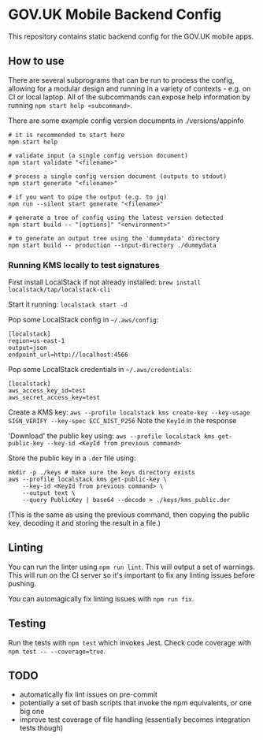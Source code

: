 # GOV.UK Mobile Backend Config
This repository contains static backend config for the GOV.UK mobile apps.

## How to use
There are several subprograms that can be run to process the config, allowing for a modular design and running in a variety of contexts - e.g. on CI or local laptop. All of the subcommands can expose help information by running `npm start help <subcommand>`.

There are some example config version documents in ./versions/appinfo

```shell
# it is recommended to start here
npm start help

# validate input (a single config version document)
npm start validate "<filename>"

# process a single config version document (outputs to stdout)
npm start generate "<filename>"

# if you want to pipe the output (e.g. to jq)
npm run --silent start generate "<filename>"

# generate a tree of config using the latest version detected
npm start build -- "[options]" "<environment>"

# to generate an output tree using the 'dummydata' directory
npm start build -- production --input-directory ./dummydata
```

### Running KMS locally to test signatures
First install LocalStack if not already installed:
`brew install localstack/tap/localstack-cli`

Start it running:
`localstack start -d`

Pop some LocalStack config in `~/.aws/config`:
```
[localstack]
region=us-east-1
output=json
endpoint_url=http://localhost:4566
```

Pop some LocalStack credentials in `~/.aws/credentials`:
```
[localstack]
aws_access_key_id=test
aws_secret_access_key=test
```

Create a KMS key:
`aws --profile localstack kms create-key --key-usage SIGN_VERIFY --key-spec ECC_NIST_P256`
Note the `KeyId` in the response

'Download' the public key using:
`aws --profile localstack kms get-public-key --key-id <KeyId from previous command>`

Store the public key in a `.der` file using:
```shell
mkdir -p ./keys # make sure the keys directory exists
aws --profile localstack kms get-public-key \
    --key-id <KeyId from previous command> \
    --output text \
    --query PublicKey | base64 --decode > ./keys/kms_public.der
```
(This is the same as using the previous command, then copying the public key, decoding it and storing the result in a file.)


## Linting
You can run the linter using `npm run lint`. This will output a set of warnings. This will run on the CI server so it's important to fix any linting issues before pushing.

You can automagically fix linting issues with `npm run fix`.

## Testing
Run the tests with `npm test` which invokes Jest. Check code coverage with `npm test -- --coverage=true`.

## TODO
* automatically fix lint issues on pre-commit
* potentially a set of bash scripts that invoke the npm equivalents, or one big one
* improve test coverage of file handling (essentially becomes integration tests though)
